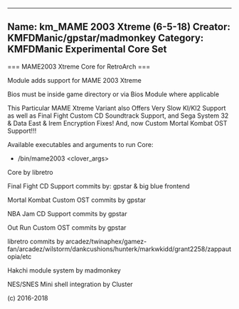-----------------------
Name: km_MAME 2003 Xtreme (6-5-18)
Creator: KMFDManic/gpstar/madmonkey
Category: KMFDManic Experimental Core Set
-----------------------
=== MAME2003 Xtreme Core for RetroArch ===

Module adds support for MAME 2003 Xtreme

Bios must be inside game directory or via Bios Module where applicable

This Particular MAME Xtreme Variant also Offers Very Slow KI/KI2 Support as well as
Final Fight Custom CD Soundtrack Support, and Sega System 32 & Data East &
Irem Encryption Fixes!  And, now Custom Mortal Kombat OST Support!!!

Available executables and arguments to run Core:
- /bin/mame2003 <rom> <clover_args>

Core by libretro

Final Fight CD Support commits by:
gpstar & big blue frontend

Mortal Kombat Custom OST commits by gpstar

NBA Jam CD Support commits by gpstar

Out Run Custom OST commits by gpstar

libretro commits by arcadez/twinaphex/gamez-fan/arcadez/wilstorm/dankcushions/hunterk/markwkidd/grant2258/zappautopia/etc

Hakchi module system by madmonkey

NES/SNES Mini shell integration by Cluster

(c) 2016-2018
